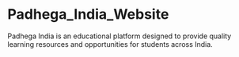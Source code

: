 # Padhega_India_Website
Padhega India is an educational platform designed to provide quality learning resources and opportunities for students across India.
